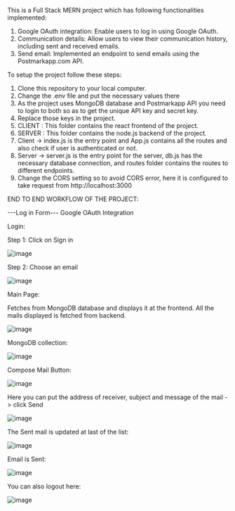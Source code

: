 This is a Full Stack MERN project which has following functionalities implemented:

1. Google OAuth integration: Enable users to log in using Google OAuth.
2. Communication details: Allow users to view their communication history, including sent and
received emails.
3. Send email: Implemented an endpoint to send emails using the Postmarkapp.com API.

To setup the project follow these steps:
1. Clone this repository to your local computer.
2. Change the .env file and put the necessary values there
3. As the project uses MongoDB database and Postmarkapp API you need to login to both so as to get the unique API key and secret key.
4. Replace those keys in the project.
5. CLIENT : This folder contains the react frontend of the project.
6. SERVER : This folder contains the node.js backend of the project.
7. Client -> index.js is the entry point and App.js contains all the routes and also check if user is authenticated or not.
8. Server -> server.js is the entry point for the server, db.js has the necessary database connection, and routes folder contains the routes to different endpoints.
9. Change the CORS setting so to avoid CORS error, here it is configured to take request from http://localhost:3000

END TO END WORKFLOW OF THE PROJECT:

---Log in Form---
Google OAuth Integration

Login:

Step 1: Click on Sign in

![image](https://github.com/Tarezh/commsystem/assets/100041569/b4135a27-a71b-49c7-8bdc-9c1f819f37c5)


Step 2: Choose an email

![image](https://github.com/Tarezh/commsystem/assets/100041569/59034ed4-5151-46e8-9927-17e9d5810784)


Main Page:

Fetches from MongoDB database and displays it at the frontend. All the mails displayed is fetched from backend.

 ![image](https://github.com/Tarezh/commsystem/assets/100041569/523f8c5b-12de-417c-98fe-1e0c1d65933f)
 
MongoDB collection:

![image](https://github.com/Tarezh/commsystem/assets/100041569/2bd80317-f57f-46d3-9f4f-0e60c666dd1b)

Compose Mail Button:

![image](https://github.com/Tarezh/commsystem/assets/100041569/92ab029b-a155-4a9b-9e33-43acb4e032b1)

Here you can put the address of receiver, subject and message of the mail -> click Send

![image](https://github.com/Tarezh/commsystem/assets/100041569/cab7deea-63b1-4771-9013-e797f4df1f4c)

The Sent mail is updated at last of the list:

![image](https://github.com/Tarezh/commsystem/assets/100041569/f0ecae02-5fd9-4ab2-801e-bd5f5d41b4e9)

Email is Sent:

![image](https://github.com/Tarezh/commsystem/assets/100041569/7afe69f5-6b69-44ce-b9ef-0131cb051486)

You can also logout here:

![image](https://github.com/Tarezh/commsystem/assets/100041569/77bd86f4-e4f6-4c44-ba24-551247fcb897)













